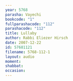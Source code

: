 ```yaml
---
year: 5768
parasha: Vayechi
bookcode: "1"
fullparashacode: "112"
parashacode: "112"
title: Lullaby
author: Rabbi Eliezer Hirsch
date: 2007-12-22
id: 57681121
filename: 5768-112-1
layout: audio
moment: 
shabbat: 
occasion: 
---
```

